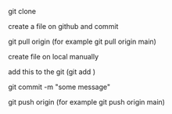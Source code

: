 git clone <git url>

create a file on github and commit

git pull origin <branch name> (for example git pull origin main)

create file on local manually

add this to the git (git add <file name>)

git commit -m "some message"

git push origin <branch name> (for example git push origin main)

 

